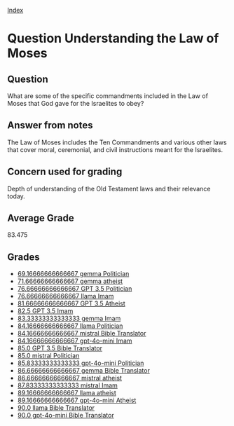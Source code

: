 
[Index](../../index.md)
# Question Understanding the Law of Moses
## Question
What are some of the specific commandments included in the Law of Moses that God gave for the Israelites to obey?

## Answer from notes
The Law of Moses includes the Ten Commandments and various other laws that cover moral, ceremonial, and civil instructions meant for the Israelites.

## Concern used for grading
Depth of understanding of the Old Testament laws and their relevance today.

## Average Grade
83.475

## Grades
 * [69.16666666666667 gemma Politician](../answers/gemma_Politician/Understanding_the_Law_of_Moses.md)
 * [71.66666666666667 gemma atheist](../answers/gemma_atheist/Understanding_the_Law_of_Moses.md)
 * [76.66666666666667 GPT 3.5 Politician](../answers/GPT_3.5_Politician/Understanding_the_Law_of_Moses.md)
 * [76.66666666666667 llama Imam](../answers/llama_Imam/Understanding_the_Law_of_Moses.md)
 * [81.66666666666667 GPT 3.5 Atheist](../answers/GPT_3.5_Atheist/Understanding_the_Law_of_Moses.md)
 * [82.5 GPT 3.5 Imam](../answers/GPT_3.5_Imam/Understanding_the_Law_of_Moses.md)
 * [83.33333333333333 gemma Imam](../answers/gemma_Imam/Understanding_the_Law_of_Moses.md)
 * [84.16666666666667 llama Politician](../answers/llama_Politician/Understanding_the_Law_of_Moses.md)
 * [84.16666666666667 mistral Bible Translator](../answers/mistral_Bible_Translator/Understanding_the_Law_of_Moses.md)
 * [84.16666666666667 gpt-4o-mini Imam](../answers/gpt-4o-mini_Imam/Understanding_the_Law_of_Moses.md)
 * [85.0 GPT 3.5 Bible Translator](../answers/GPT_3.5_Bible_Translator/Understanding_the_Law_of_Moses.md)
 * [85.0 mistral Politician](../answers/mistral_Politician/Understanding_the_Law_of_Moses.md)
 * [85.83333333333333 gpt-4o-mini Politician](../answers/gpt-4o-mini_Politician/Understanding_the_Law_of_Moses.md)
 * [86.66666666666667 gemma Bible Translator](../answers/gemma_Bible_Translator/Understanding_the_Law_of_Moses.md)
 * [86.66666666666667 mistral atheist](../answers/mistral_atheist/Understanding_the_Law_of_Moses.md)
 * [87.83333333333333 mistral Imam](../answers/mistral_Imam/Understanding_the_Law_of_Moses.md)
 * [89.16666666666667 llama atheist](../answers/llama_atheist/Understanding_the_Law_of_Moses.md)
 * [89.16666666666667 gpt-4o-mini Atheist](../answers/gpt-4o-mini_Atheist/Understanding_the_Law_of_Moses.md)
 * [90.0 llama Bible Translator](../answers/llama_Bible_Translator/Understanding_the_Law_of_Moses.md)
 * [90.0 gpt-4o-mini Bible Translator](../answers/gpt-4o-mini_Bible_Translator/Understanding_the_Law_of_Moses.md)
